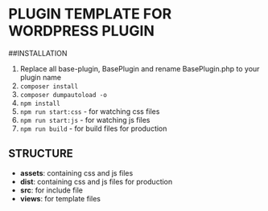 # PLUGIN TEMPLATE FOR WORDPRESS PLUGIN

##INSTALLATION
1. Replace all base-plugin, BasePlugin and rename BasePlugin.php to your plugin name
2. ```composer install```
3. ```composer dumpautoload -o```
4. ```npm install```
5. ```npm run start:css``` - for watching css files
6. ```npm run start:js``` - for watching js files
7. ```npm run build``` - for build files for production

## STRUCTURE
- **assets**: containing css and js files
- **dist**: containing css and js files for production
- **src**: for include file
- **views**: for template files